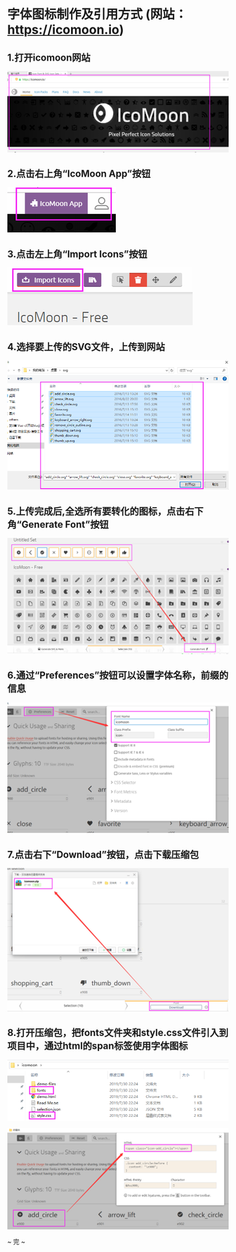 # 字体图标制作及引用方式  (网站：https://icomoon.io)


## 1.打开icomoon网站

![](images/icon-create0.png)





## 2.点击右上角“IcoMoon App”按钮

![](images/icon-create1.png)






## 3.点击左上角“Import Icons”按钮

![](images/icon-create2.png)






## 4.选择要上传的SVG文件，上传到网站

![](images/icon-create3.png)






## 5.上传完成后,全选所有要转化的图标，点击右下角“Generate Font”按钮


![](images/icon-create4.png)






## 6.通过“Preferences”按钮可以设置字体名称，前缀的信息

![](images/icon-create5.png)






## 7.点击右下“Download”按钮，点击下载压缩包

![](images/icon-create6.png)






## 8.打开压缩包，把fonts文件夹和style.css文件引入到项目中，通过html的span标签使用字体图标

![](images/icon-create7.png)

![](images/icon-create8.png)





~ 完 ~

